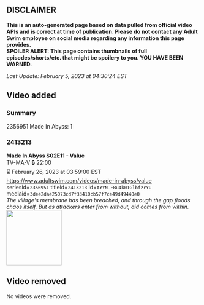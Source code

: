 ## DISCLAIMER
**This is an auto-generated page based on data pulled from official video APIs and is correct at time of publication. Please do not contact any Adult Swim employee on social media regarding any information this page provides.**  
**SPOILER ALERT: This page contains thumbnails of full episodes/shorts/etc. that might be spoilery to you. YOU HAVE BEEN WARNED.**  

_Last Update: February 5, 2023 at 04:30:24 EST_
## Video added
### Summary
2356951 Made In Abyss: 1  
### 2413213
**Made In Abyss S02E11 - Value**  
TV-MA-V 🔒 22:00  
⌛ February 26, 2023 at 03:59:00 EST  
https://www.adultswim.com/videos/made-in-abyss/value  
seriesid=`2356951` titleid=`2413213` id=`AYYN-FBu4k01GlbfzrYU` mediaid=`3dee2dae25073cd7f33410cb57f7ce49d49440e0`  
_The village's membrane has been breached, and through the gap floods chaos itself. But as attackers enter from without, aid comes from within._  
<a href="https://media.cdn.adultswim.com/uploads/20230204/thumbnails/2_2324204957-MadeInAbyss24211Still001tiny.png"><img src="https://media.cdn.adultswim.com/uploads/20230204/thumbnails/2_2324204957-MadeInAbyss24211Still001tiny.png" height="144px" /></a>
## Video removed
No videos were removed.  

